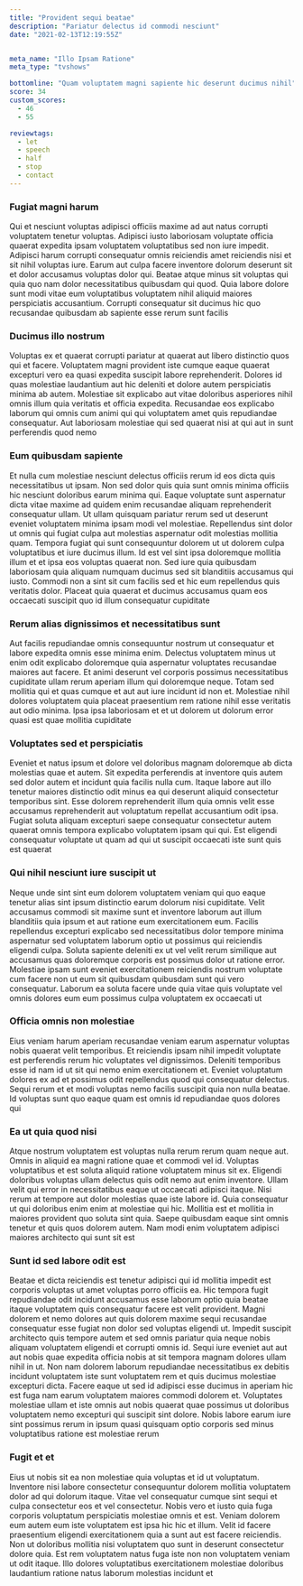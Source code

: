 ```yaml
---
title: "Provident sequi beatae"
description: "Pariatur delectus id commodi nesciunt"
date: "2021-02-13T12:19:55Z"


meta_name: "Illo Ipsam Ratione" 
meta_type: "tvshows"

bottomline: "Quam voluptatem magni sapiente hic deserunt ducimus nihil"
score: 34
custom_scores:
  - 46
  - 55

reviewtags:
  - let
  - speech
  - half
  - stop
  - contact
---
```




### Fugiat magni harum

Qui et nesciunt voluptas adipisci officiis maxime ad aut natus corrupti voluptatem tenetur voluptas. Adipisci iusto laboriosam voluptate officia quaerat expedita ipsam voluptatem voluptatibus sed non iure impedit. Adipisci harum corrupti consequatur omnis reiciendis amet reiciendis nisi et sit nihil voluptas iure. Earum aut culpa facere inventore dolorum deserunt sit et dolor accusamus voluptas dolor qui. Beatae atque minus sit voluptas qui quia quo nam dolor necessitatibus quibusdam qui quod. Quia labore dolore sunt modi vitae eum voluptatibus voluptatem nihil aliquid maiores perspiciatis accusantium. Corrupti consequatur sit ducimus hic quo recusandae quibusdam ab sapiente esse rerum sunt facilis

### Ducimus illo nostrum

Voluptas ex et quaerat corrupti pariatur at quaerat aut libero distinctio quos qui et facere. Voluptatem magni provident iste cumque eaque quaerat excepturi vero ea quasi expedita suscipit labore reprehenderit. Dolores id quas molestiae laudantium aut hic deleniti et dolore autem perspiciatis minima ab autem. Molestiae sit explicabo aut vitae doloribus asperiores nihil omnis illum quia veritatis et officia expedita. Recusandae eos explicabo laborum qui omnis cum animi qui qui voluptatem amet quis repudiandae consequatur. Aut laboriosam molestiae qui sed quaerat nisi at qui aut in sunt perferendis quod nemo

### Eum quibusdam sapiente

Et nulla cum molestiae nesciunt delectus officiis rerum id eos dicta quis necessitatibus ut ipsam. Non sed dolor quis quia sunt omnis minima officiis hic nesciunt doloribus earum minima qui. Eaque voluptate sunt aspernatur dicta vitae maxime ad quidem enim recusandae aliquam reprehenderit consequatur ullam. Ut ullam quisquam pariatur rerum sed ut deserunt eveniet voluptatem minima ipsam modi vel molestiae. Repellendus sint dolor ut omnis qui fugiat culpa aut molestias aspernatur odit molestias mollitia quam. Tempora fugiat qui sunt consequuntur dolorem ut ut dolorem culpa voluptatibus et iure ducimus illum. Id est vel sint ipsa doloremque mollitia illum et et ipsa eos voluptas quaerat non. Sed iure quia quibusdam laboriosam quia aliquam numquam ducimus sed sit blanditiis accusamus qui iusto. Commodi non a sint sit cum facilis sed et hic eum repellendus quis veritatis dolor. Placeat quia quaerat et ducimus accusamus quam eos occaecati suscipit quo id illum consequatur cupiditate

### Rerum alias dignissimos et necessitatibus sunt

Aut facilis repudiandae omnis consequuntur nostrum ut consequatur et labore expedita omnis esse minima enim. Delectus voluptatem minus ut enim odit explicabo doloremque quia aspernatur voluptates recusandae maiores aut facere. Et animi deserunt vel corporis possimus necessitatibus cupiditate ullam rerum aperiam illum qui doloremque neque. Totam sed mollitia qui et quas cumque et aut aut iure incidunt id non et. Molestiae nihil dolores voluptatem quia placeat praesentium rem ratione nihil esse veritatis aut odio minima. Ipsa ipsa laboriosam et et ut dolorem ut dolorum error quasi est quae mollitia cupiditate

### Voluptates sed et perspiciatis

Eveniet et natus ipsum et dolore vel doloribus magnam doloremque ab dicta molestias quae et autem. Sit expedita perferendis at inventore quis autem sed dolor autem et incidunt quia facilis nulla cum. Itaque labore aut illo tenetur maiores distinctio odit minus ea qui deserunt aliquid consectetur temporibus sint. Esse dolorem reprehenderit illum quia omnis velit esse accusamus reprehenderit aut voluptatum repellat accusantium odit ipsa. Fugiat soluta aliquam excepturi saepe consequatur consectetur autem quaerat omnis tempora explicabo voluptatem ipsam qui qui. Est eligendi consequatur voluptate ut quam ad qui ut suscipit occaecati iste sunt quis est quaerat

### Qui nihil nesciunt iure suscipit ut

Neque unde sint sint eum dolorem voluptatem veniam qui quo eaque tenetur alias sint ipsum distinctio earum dolorum nisi cupiditate. Velit accusamus commodi sit maxime sunt et inventore laborum aut illum blanditiis quia ipsum et aut ratione eum exercitationem eum. Facilis repellendus excepturi explicabo sed necessitatibus dolor tempore minima aspernatur sed voluptatem laborum optio ut possimus qui reiciendis eligendi culpa. Soluta sapiente deleniti ex ut vel velit rerum similique aut accusamus quas doloremque corporis est possimus dolor ut ratione error. Molestiae ipsam sunt eveniet exercitationem reiciendis nostrum voluptate cum facere non ut eum sit quibusdam quibusdam sunt qui vero consequatur. Laborum ea soluta facere unde quia vitae quis voluptate vel omnis dolores eum eum possimus culpa voluptatem ex occaecati ut

### Officia omnis non molestiae

Eius veniam harum aperiam recusandae veniam earum aspernatur voluptas nobis quaerat velit temporibus. Et reiciendis ipsam nihil impedit voluptate est perferendis rerum hic voluptates vel dignissimos. Deleniti temporibus esse id nam id ut sit qui nemo enim exercitationem et. Eveniet voluptatum dolores ex ad et possimus odit repellendus quod qui consequatur delectus. Sequi rerum et et modi voluptas nemo facilis suscipit quia non nulla beatae. Id voluptas sunt quo eaque quam est omnis id repudiandae quos dolores qui

### Ea ut quia quod nisi

Atque nostrum voluptatem est voluptas nulla rerum rerum quam neque aut. Omnis in aliquid ea magni ratione quae et commodi vel id. Voluptas voluptatibus et est soluta aliquid ratione voluptatem minus sit ex. Eligendi doloribus voluptas ullam delectus quis odit nemo aut enim inventore. Ullam velit qui error in necessitatibus eaque ut occaecati adipisci itaque. Nisi rerum at tempore aut dolor molestias quae iste labore id. Quia consequatur ut qui doloribus enim enim at molestiae qui hic. Mollitia est et mollitia in maiores provident quo soluta sint quia. Saepe quibusdam eaque sint omnis tenetur et quis quos dolorem autem. Nam modi enim voluptatem adipisci maiores architecto qui sunt sit est

### Sunt id sed labore odit est

Beatae et dicta reiciendis est tenetur adipisci qui id mollitia impedit est corporis voluptas ut amet voluptas porro officiis ea. Hic tempora fugit repudiandae odit incidunt accusamus esse laborum optio quia beatae itaque voluptatem quis consequatur facere est velit provident. Magni dolorem et nemo dolores aut quis dolorem maxime sequi recusandae consequatur esse fugiat non dolor sed voluptas eligendi ut. Impedit suscipit architecto quis tempore autem et sed omnis pariatur quia neque nobis aliquam voluptatem eligendi et corrupti omnis id. Sequi iure eveniet aut aut aut nobis quae expedita officia nobis at sit tempora magnam dolores ullam nihil in ut. Non nam dolorem laborum repudiandae necessitatibus ex debitis incidunt voluptatem iste sunt voluptatem rem et quis ducimus molestiae excepturi dicta. Facere eaque ut sed id adipisci esse ducimus in aperiam hic est fuga nam earum voluptatem maiores commodi dolorem et. Voluptates molestiae ullam et iste omnis aut nobis quaerat quae possimus ut doloribus voluptatem nemo excepturi qui suscipit sint dolore. Nobis labore earum iure sint possimus rerum in ipsum quasi quisquam optio corporis sed minus voluptatibus ratione est molestiae rerum

### Fugit et et

Eius ut nobis sit ea non molestiae quia voluptas et id ut voluptatum. Inventore nisi labore consectetur consequuntur dolorem mollitia voluptatem dolor ad qui dolorum itaque. Vitae vel consequatur cumque sint sequi et culpa consectetur eos et vel consectetur. Nobis vero et iusto quia fuga corporis voluptatum perspiciatis molestiae omnis et est. Veniam dolorem eum autem eum iste voluptatem est ipsa hic hic et illum. Velit id facere praesentium eligendi exercitationem quia a sunt aut est facere reiciendis. Non ut doloribus mollitia nisi voluptatem quo sunt in deserunt consectetur dolore quia. Est rem voluptatem natus fuga iste non non voluptatem veniam ut odit itaque. Illo dolores voluptatibus exercitationem molestiae doloribus laudantium ratione natus laborum molestias incidunt et

